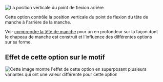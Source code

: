 ![La position verticale du point de flexion arrière](./sleevecapbackfactory.svg)

Cette option contrôle la position verticale du point de flexion du tête de manche à l'arrière de la manche.

<Tip>

Voir [comprendre la tête de manche](/docs/patterns/brian/options#understanding-the-sleevecap) pour un
en profondeur sur la façon dont le chapeau de manche est construit et l'influence des différentes options sur sa forme.

</Tip>

## Effet de cette option sur le motif

![Cette image montre l'effet de cette option en superposant plusieurs variantes qui ont une valeur différente pour cette option](teagan_sleevecapbackfactory_sample.svg "Effet de cette option sur le motif")
